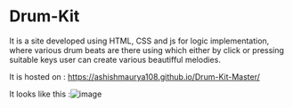 # Drum-Kit
It is a site  developed using HTML, CSS and js for logic implementation, where various drum beats are there using which either by click or pressing suitable keys user can create various beautifful melodies.

It is hosted on : https://ashishmaurya108.github.io/Drum-Kit-Master/

It looks like this :![image](https://user-images.githubusercontent.com/113431853/231681472-5b7fd0e2-346e-430a-8b35-fc03d2c4b87b.png)


